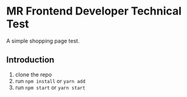 # MR Frontend Developer Technical Test
A simple shopping page test.

## Introduction
1. clone the repo
2. run `npm install` or `yarn add`
3. run `npm start` or `yarn start`
